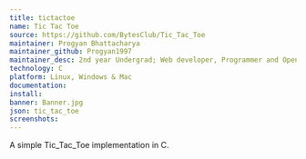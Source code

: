 ```yaml
---
title: tictactoe
name: Tic Tac Toe
source: https://github.com/BytesClub/Tic_Tac_Toe
maintainer: Progyan Bhattacharya
maintainer_github: Progyan1997
maintainer_desc: 2nd year Undergrad; Web developer, Programmer and Open Source Contributor
technology: C
platform: Linux, Windows & Mac
documentation: 
install: 
banner: Banner.jpg
json: tic_tac_toe
screenshots:
---
```


 A simple Tic_Tac_Toe implementation in C.